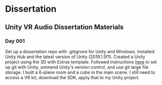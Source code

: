 # Dissertation
Unity VR Audio Dissertation Materials
---
### Day 001
Set up a dissertation repo with .gitignore for Unity and Windows. Installed Unity Hub and the latest version of Unity (2019.1.5f1). Created a Unity project using the 3D with Extras template. Followed instructions [here](https://thoughtbot.com/blog/how-to-git-with-unity) to set up git with Unity, ammend Unity's version control, and use git large file storage. I built a 6-plane room and a cube in the main scene. I still need to access a VR kit, download the SDK, apply that to my Unity project.
